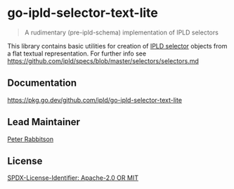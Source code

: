 go-ipld-selector-text-lite
=======================

> A rudimentary (pre-ipld-schema) implementation of IPLD selectors

This library contains basic utilities for creation of [IPLD selector][1]
objects from a flat textual representation. For further info see
https://github.com/ipld/specs/blob/master/selectors/selectors.md


## Documentation

https://pkg.go.dev/github.com/ipld/go-ipld-selector-text-lite


## Lead Maintainer

[Peter Rabbitson](https://github.com/ribasushi)

## License

[SPDX-License-Identifier: Apache-2.0 OR MIT](LICENSE.md)

[1]: https://pkg.go.dev/github.com/ipld/go-ipld-prime/traversal/selector